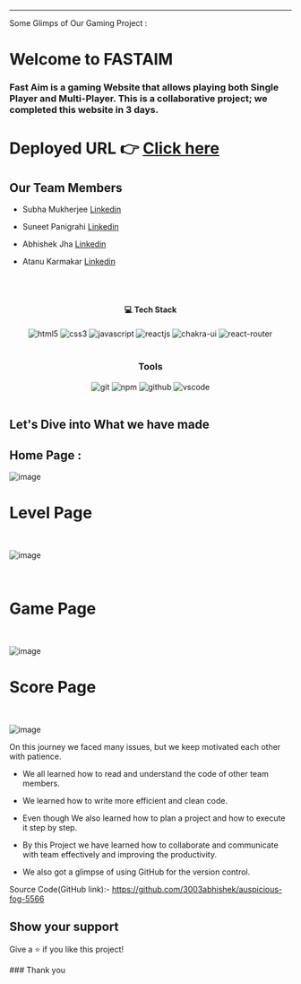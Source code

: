 ---
<!-- (https://user-images.githubusercontent.com/94675329/222920940-719d4c75-975c-4233-8292-5768d808edcf.png) -->


Some Glimps of Our Gaming Project :

# Welcome to FASTAIM

<h3>Fast Aim is a gaming Website that allows playing both Single Player and Multi-Player. This is a collaborative project; we completed this website in 3 days.</h3>

# Deployed URL 👉 [Click here](https://fast-aim-game.vercel.app/)

## Our Team Members

- Subha Mukherjee  [Linkedin](https://www.linkedin.com/in/subha-mukherjee-652a551ba/)

- Suneet Panigrahi [Linkedin](https://www.linkedin.com/in/suneetpanigrahi25/)

- Abhishek Jha [Linkedin](https://www.linkedin.com/in/abhishek-jha-430055231/)

- Atanu Karmakar [Linkedin](https://www.linkedin.com/in/atanu-karmakar-7ab110227/)
<br/>

<br/>
<h4 align="center">💻 Tech Stack</h4>
 <div align="center">
 <img src="https://img.shields.io/badge/html5-%23E34F26.svg?style=for-the-badge&logo=html5&logoColor=white" align="center" alt="html5">
 <img src = "https://img.shields.io/badge/css3-%231572B6.svg?style=for-the-badge&logo=css3&logoColor=white" align="center" alt="css3">
 <img src="https://img.shields.io/badge/javascript-%23323330.svg?style=for-the-badge&logo=javascript&logoColor=%23F7DF1E"  align="center" alt="javascript" />
 <img src="https://img.shields.io/badge/React-20232A?style=for-the-badge&logo=react&logoColor=61DAFB"  align="center" alt="reactjs" />
   <img src = "https://img.shields.io/badge/chakra ui-%234ED1C5.svg?style=for-the-badge&logo=chakraui&logoColor=white" align="center" alt="chakra-ui"/>
  <img src="https://img.shields.io/badge/React_Router-CA4245?style=for-the-badge&logo=react-router&logoColor=white"  align="center" alt="react-router" />
</div>
<br/>

<div align="center"><h3 align="center">Tools</h3> 
   <img src="https://img.shields.io/badge/netlify-%23000000.svg?style=for-the-badge&logo=netlify&logoColor=#00C7B7" align="center" alt="git"/>
  <img src = "https://img.shields.io/badge/NPM-%23000000.svg?style=for-the-badge&logo=npm&logoColor=white" align="center" alt="npm">
  <img src="https://img.shields.io/badge/GitHub-100000?style=for-the-badge&logo=github&logoColor=white"  align="center" alt="github"/>
   <img src="https://img.shields.io/badge/Visual%20Studio-5C2D91.svg?style=for-the-badge&logo=visual-studio&logoColor=white"  align="center" alt="vscode"/>
   
      
</div>
<br/>

## Let's Dive into What we have made

## Home Page :

![image](./frontend/src/Asset/Images/HomePage.png)
<br>

<h1>Level Page</h1>
<br>

![image](./frontend/src/Asset/Images/LevelPage.png)

<br>
<h1>Game Page</h1>
<br>

![image](./frontend/src/Asset/Images/GamePage.png)
<br>

<h1>Score Page</h1>
<br>

![image](./frontend/src/Asset/Images/ScorePage.png)
<br>

On this journey we faced many issues, but we keep motivated each other with patience.

- We all learned how to read and understand the code of other team members.

- We learned how to write more efficient and clean code.

- Even though We also learned how to plan a project and how to execute it step by step.

- By this Project we have learned how to collaborate and communicate with team effectively and improving the productivity.

- We also got a glimpse of using GitHub for the version control.

Source Code(GitHub link):- https://github.com/3003abhishek/auspicious-fog-5566

## Show your support

Give a ⭐ if you like this project!

### Thank you
